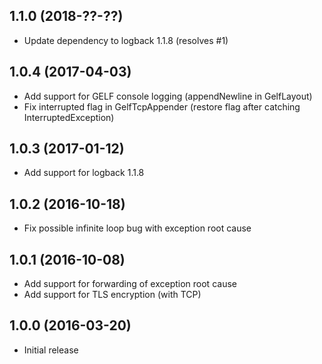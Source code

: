 ## 1.1.0 (2018-??-??)

- Update dependency to logback 1.1.8 (resolves #1) 
 
## 1.0.4 (2017-04-03)

- Add support for GELF console logging (appendNewline in GelfLayout) 
- Fix interrupted flag in GelfTcpAppender (restore flag after catching InterruptedException)

## 1.0.3 (2017-01-12)

- Add support for logback 1.1.8

## 1.0.2 (2016-10-18)

- Fix possible infinite loop bug with exception root cause

## 1.0.1 (2016-10-08)

- Add support for forwarding of exception root cause
- Add support for TLS encryption (with TCP)

## 1.0.0 (2016-03-20)

- Initial release
